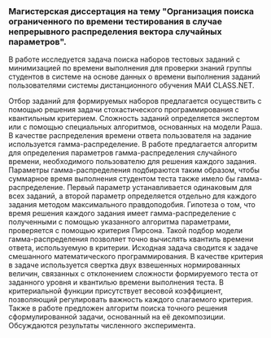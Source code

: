 ### Магистерская диссертация на тему "Организация поиска ограниченного по времени тестирования в случае непрерывного распределения вектора случайных параметров".

В работе исследуется задача поиска наборов тестовых заданий с минимизацией по времени выполнения для проверки знаний группы студентов в системе на основе данных о времени выполнения заданий пользователями системы дистанционного обучения МАИ CLASS.NET.

Отбор заданий для формируемых наборов предлагается осуществить с помощью решения задачи стохастического программирования с квантильным критерием. Сложность заданий определяется экспертом или с помощью специальных алгоритмов, основанных на модели Раша. В качестве распределения времени ответа пользователя на задание используется гамма-распределение. В работе предлагается алгоритм для определения параметров гамма-распределения случайного времени, необходимого пользователю для решения каждого задания. Параметры гамма-распределения подбираются таким образом, чтобы суммарное время выполнения студентом теста также имело бы гамма-распределение. Первый параметр устанавливается одинаковым для всех заданий, а второй параметр определяется отдельно для каждого задания методом максимального правдоподобия. Гипотеза о том, что время решения каждого задания имеет гамма-распределение с полученными с помощью указанного алгоритма параметрами, проверяется с помощью критерия Пирсона. Такой подбор модели гамма-распределения позволяет точно вычислять квантиль времени ответа, используемую в критерии. Исходная задача сводится к задаче смешанного математического программирования. В качестве критерия в задаче используется свертка двух взвешенных нормированных величин, связанных с отклонением сложности формируемого теста от заданного уровня и квантилью времени выполнения теста. В критериальной функции присутствует весовой коэффициент, позволяющий регулировать важность каждого слагаемого критерия.  Также в работе предложен алгоритм поиска точного решения сформулированной задачи, основанный на её декомпозиции. Обсуждаются результаты численного эксперимента.
